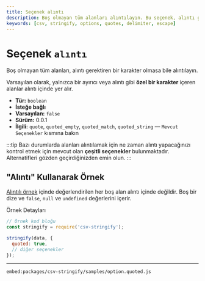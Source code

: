 ```yaml
---
title: Seçenek alıntı
description: Boş olmayan tüm alanları alıntılayın. Bu seçenek, alıntı gerektiren karakterler içermese bile tüm alanların nasıl alıntılanacağını belirler.
keywords: [csv, stringify, options, quotes, delimiter, escape]
---
```


# Seçenek `alıntı`

Boş olmayan tüm alanları, alıntı gerektiren bir karakter olmasa bile alıntılayın. 

Varsayılan olarak, yalnızca bir ayırıcı veya alıntı gibi **özel bir karakter** içeren alanlar alıntı içinde yer alır. 

* **Tür:** `boolean`
* **İsteğe bağlı**
* **Varsayılan:** `false`
* **Sürüm:** 0.0.1
* **İlgili:** `quote`, `quoted_empty`, `quoted_match`, `quoted_string`  &mdash; `Mevcut Seçenekler` kısmına bakın

:::tip
Bazı durumlarda alanları alıntılamak için ne zaman alıntı yapacağınızı kontrol etmek için mevcut olan **çeşitli seçenekler** bulunmaktadır. Alternatifleri gözden geçirdiğinizden emin olun.
:::

## "Alıntı" Kullanarak Örnek

[Alıntılı örnek](https://github.com/adaltas/node-csv/blob/master/packages/csv-stringify/samples/option.quoted.js) içinde değerlendirilen her boş alan alıntı içinde değildir. Boş bir dize ve `false`, `null` ve `undefined` değerlerini içerir.


Örnek Detayları

```javascript
// Örnek kod bloğu
const stringify = require('csv-stringify');

stringify(data, {
  quoted: true,
  // diğer seçenekler
});
```



---

`embed:packages/csv-stringify/samples/option.quoted.js`